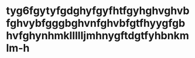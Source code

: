 # tyg6fgytyfgdghyfgyfhtfgyhghvghvbfghvybfgggbghvnfghvbfgtfhyygfgbhvfghynhmkllllljmhnygftdgtfyhbnkmlm-h